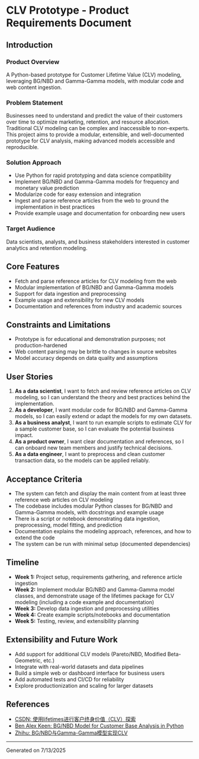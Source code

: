 # CLV Prototype - Product Requirements Document

## Introduction

### Product Overview
A Python-based prototype for Customer Lifetime Value (CLV) modeling, leveraging BG/NBD and Gamma-Gamma models, with modular code and web content ingestion.

### Problem Statement
Businesses need to understand and predict the value of their customers over time to optimize marketing, retention, and resource allocation. Traditional CLV modeling can be complex and inaccessible to non-experts. This project aims to provide a modular, extensible, and well-documented prototype for CLV analysis, making advanced models accessible and reproducible.

### Solution Approach
- Use Python for rapid prototyping and data science compatibility
- Implement BG/NBD and Gamma-Gamma models for frequency and monetary value prediction
- Modularize code for easy extension and integration
- Ingest and parse reference articles from the web to ground the implementation in best practices
- Provide example usage and documentation for onboarding new users

### Target Audience
Data scientists, analysts, and business stakeholders interested in customer analytics and retention modeling.

## Core Features

- Fetch and parse reference articles for CLV modeling from the web
- Modular implementation of BG/NBD and Gamma-Gamma models
- Support for data ingestion and preprocessing
- Example usage and extensibility for new CLV models
- Documentation and references from industry and academic sources

## Constraints and Limitations

- Prototype is for educational and demonstration purposes; not production-hardened
- Web content parsing may be brittle to changes in source websites
- Model accuracy depends on data quality and assumptions

## User Stories

1. **As a data scientist**, I want to fetch and review reference articles on CLV modeling, so I can understand the theory and best practices behind the implementation.
2. **As a developer**, I want modular code for BG/NBD and Gamma-Gamma models, so I can easily extend or adapt the models for my own datasets.
3. **As a business analyst**, I want to run example scripts to estimate CLV for a sample customer base, so I can evaluate the potential business impact.
4. **As a product owner**, I want clear documentation and references, so I can onboard new team members and justify technical decisions.
5. **As a data engineer**, I want to preprocess and clean customer transaction data, so the models can be applied reliably.

## Acceptance Criteria

- The system can fetch and display the main content from at least three reference web articles on CLV modeling
- The codebase includes modular Python classes for BG/NBD and Gamma-Gamma models, with docstrings and example usage
- There is a script or notebook demonstrating data ingestion, preprocessing, model fitting, and prediction
- Documentation explains the modeling approach, references, and how to extend the code
- The system can be run with minimal setup (documented dependencies)

## Timeline

- **Week 1:** Project setup, requirements gathering, and reference article ingestion
- **Week 2:** Implement modular BG/NBD and Gamma-Gamma model classes, and demonstrate usage of the lifetimes package for CLV modeling (including a code example and documentation)
- **Week 3:** Develop data ingestion and preprocessing utilities
- **Week 4:** Create example scripts/notebooks and documentation
- **Week 5:** Testing, review, and extensibility planning

## Extensibility and Future Work

- Add support for additional CLV models (Pareto/NBD, Modified Beta-Geometric, etc.)
- Integrate with real-world datasets and data pipelines
- Build a simple web or dashboard interface for business users
- Add automated tests and CI/CD for reliability
- Explore productionization and scaling for larger datasets

## References

- [CSDN: 使用lifetimes进行客户终身价值（CLV）探索](https://blog.csdn.net/tonydz0523/article/details/86256803)
- [Ben Alex Keen: BG/NBD Model for Customer Base Analysis in Python](https://benalexkeen.com/bg-nbd-model-for-customer-base-analysis-in-python/)
- [Zhihu: BG/NBD与Gamma-Gamma模型实现CLV](https://zhuanlan.zhihu.com/p/391245292)

---

Generated on 7/13/2025 